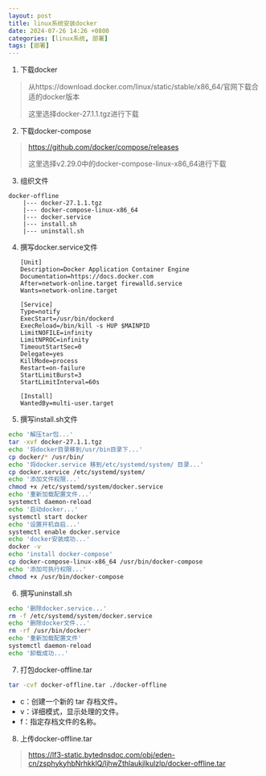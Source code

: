```yaml
---
layout: post
title: linux系统安装docker
date: 2024-07-26 14:26 +0800
categories: [linux系统, 部署]
tags: [部署]
---
```


1. 下载docker
> 从https://download.docker.com/linux/static/stable/x86_64/官网下载合适的docker版本
> 
> 这里选择docker-27.1.1.tgz进行下载

2. 下载docker-compose
> https://github.com/docker/compose/releases
>
> 这里选择v2.29.0中的docker-compose-linux-x86_64进行下载

3. 组织文件
```
docker-offline
    |--- docker-27.1.1.tgz
    |--- docker-compose-linux-x86_64
    |--- docker.service
    |--- install.sh
    |--- uninstall.sh
```

4. 撰写docker.service文件
    ```
    [Unit]
    Description=Docker Application Container Engine
    Documentation=https://docs.docker.com
    After=network-online.target firewalld.service
    Wants=network-online.target

    [Service]
    Type=notify
    ExecStart=/usr/bin/dockerd
    ExecReload=/bin/kill -s HUP $MAINPID
    LimitNOFILE=infinity
    LimitNPROC=infinity
    TimeoutStartSec=0
    Delegate=yes
    KillMode=process
    Restart=on-failure
    StartLimitBurst=3
    StartLimitInterval=60s

    [Install]
    WantedBy=multi-user.target
    ```

5. 撰写install.sh文件
```bash
echo '解压tar包...'
tar -xvf docker-27.1.1.tgz
echo '将docker目录移到/usr/bin目录下...'
cp docker/* /usr/bin/
echo '将docker.service 移到/etc/systemd/system/ 目录...'
cp docker.service /etc/systemd/system/
echo '添加文件权限...'
chmod +x /etc/systemd/system/docker.service
echo '重新加载配置文件...'
systemctl daemon-reload
echo '启动docker...'
systemctl start docker
echo '设置开机自启...'
systemctl enable docker.service
echo 'docker安装成功...'
docker -v
echo 'install docker-compose'
cp docker-compose-linux-x86_64 /usr/bin/docker-compose
echo '添加可执行权限...'
chmod +x /usr/bin/docker-compose
```

6. 撰写uninstall.sh
```bash
echo '删除docker.service...'
rm -f /etc/systemd/system/docker.service
echo '删除docker文件...'
rm -rf /usr/bin/docker*
echo '重新加载配置文件'
systemctl daemon-reload
echo '卸载成功...'
```

7. 打包docker-offline.tar
```bash
tar -cvf docker-offline.tar ./docker-offline
```
* c：创建一个新的 tar 存档文件。
* v：详细模式，显示处理的文件。
* f：指定存档文件的名称。


8. 上传docker-offline.tar
> https://lf3-static.bytednsdoc.com/obj/eden-cn/zsphykyhbNrhkklQ/ljhwZthlaukjlkulzlp/docker-offline.tar

